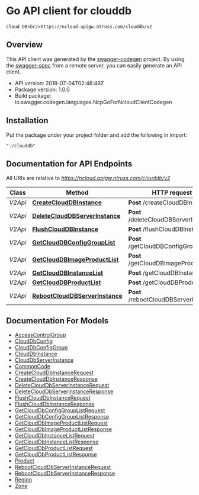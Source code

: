 # Go API client for clouddb

    Cloud DB<br/>https://ncloud.apigw.ntruss.com/clouddb/v2

## Overview
This API client was generated by the [swagger-codegen](https://github.com/swagger-api/swagger-codegen) project.  By using the [swagger-spec](https://github.com/swagger-api/swagger-spec) from a remote server, you can easily generate an API client.

- API version: 2018-07-04T02:46:49Z
- Package version: 1.0.0
- Build package: io.swagger.codegen.languages.NcpGoForNcloudClientCodegen

## Installation
Put the package under your project folder and add the following in import:
```
"./clouddb"
```

## Documentation for API Endpoints

All URIs are relative to *https://ncloud.apigw.ntruss.com/clouddb/v2*

Class | Method | HTTP request | Description
------------ | ------------- | ------------- | -------------
*V2Api* | [**CreateCloudDBInstance**](docs/V2Api.md#createclouddbinstance) | **Post** /createCloudDBInstance | 
*V2Api* | [**DeleteCloudDBServerInstance**](docs/V2Api.md#deleteclouddbserverinstance) | **Post** /deleteCloudDBServerInstance | 
*V2Api* | [**FlushCloudDBInstance**](docs/V2Api.md#flushclouddbinstance) | **Post** /flushCloudDBInstance | 
*V2Api* | [**GetCloudDBConfigGroupList**](docs/V2Api.md#getclouddbconfiggrouplist) | **Post** /getCloudDBConfigGroupList | 
*V2Api* | [**GetCloudDBImageProductList**](docs/V2Api.md#getclouddbimageproductlist) | **Post** /getCloudDBImageProductList | 
*V2Api* | [**GetCloudDBInstanceList**](docs/V2Api.md#getclouddbinstancelist) | **Post** /getCloudDBInstanceList | 
*V2Api* | [**GetCloudDBProductList**](docs/V2Api.md#getclouddbproductlist) | **Post** /getCloudDBProductList | 
*V2Api* | [**RebootCloudDBServerInstance**](docs/V2Api.md#rebootclouddbserverinstance) | **Post** /rebootCloudDBServerInstance | 


## Documentation For Models

 - [AccessControlGroup](docs/AccessControlGroup.md)
 - [CloudDbConfig](docs/CloudDbConfig.md)
 - [CloudDbConfigGroup](docs/CloudDbConfigGroup.md)
 - [CloudDbInstance](docs/CloudDbInstance.md)
 - [CloudDbServerInstance](docs/CloudDbServerInstance.md)
 - [CommonCode](docs/CommonCode.md)
 - [CreateCloudDbInstanceRequest](docs/CreateCloudDbInstanceRequest.md)
 - [CreateCloudDbInstanceResponse](docs/CreateCloudDbInstanceResponse.md)
 - [DeleteCloudDbServerInstanceRequest](docs/DeleteCloudDbServerInstanceRequest.md)
 - [DeleteCloudDbServerInstanceResponse](docs/DeleteCloudDbServerInstanceResponse.md)
 - [FlushCloudDbInstanceRequest](docs/FlushCloudDbInstanceRequest.md)
 - [FlushCloudDbInstanceResponse](docs/FlushCloudDbInstanceResponse.md)
 - [GetCloudDbConfigGroupListRequest](docs/GetCloudDbConfigGroupListRequest.md)
 - [GetCloudDbConfigGroupListResponse](docs/GetCloudDbConfigGroupListResponse.md)
 - [GetCloudDbImageProductListRequest](docs/GetCloudDbImageProductListRequest.md)
 - [GetCloudDbImageProductListResponse](docs/GetCloudDbImageProductListResponse.md)
 - [GetCloudDbInstanceListRequest](docs/GetCloudDbInstanceListRequest.md)
 - [GetCloudDbInstanceListResponse](docs/GetCloudDbInstanceListResponse.md)
 - [GetCloudDbProductListRequest](docs/GetCloudDbProductListRequest.md)
 - [GetCloudDbProductListResponse](docs/GetCloudDbProductListResponse.md)
 - [Product](docs/Product.md)
 - [RebootCloudDbServerInstanceRequest](docs/RebootCloudDbServerInstanceRequest.md)
 - [RebootCloudDbServerInstanceResponse](docs/RebootCloudDbServerInstanceResponse.md)
 - [Region](docs/Region.md)
 - [Zone](docs/Zone.md)

